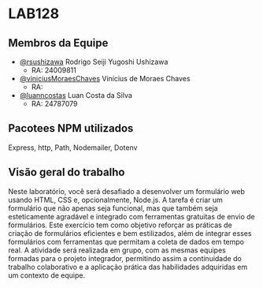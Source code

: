 # LAB128



## Membros da Equipe

- [@rsushizawa](https://github.com/rsushizawa) Rodrigo Seiji Yugoshi Ushizawa
    - RA: 24009811
- [@viniciusMoraesChaves](https://github.com/viniciusMoraesChaves) Vinícius de Moraes Chaves
    - RA: 
- [@luanncostas](https://github.com/luanncostas) Luan Costa da Silva
    - RA: 24787079

## Pacotees NPM utilizados
Express, http, Path, Nodemailer, Dotenv

## Visão geral do trabalho

Neste laboratório, você será desafiado a desenvolver um formulário web usando HTML, CSS e,
opcionalmente, Node.js. A tarefa é criar um formulário que não apenas seja funcional, mas que também seja
esteticamente agradável e integrado com ferramentas gratuitas de envio de formulários. Este exercício tem
como objetivo reforçar as práticas de criação de formulários eficientes e bem estilizados, além de integrar esses
formulários com ferramentas que permitam a coleta de dados em tempo real. A atividade será realizada em
grupo, com as mesmas equipes formadas para o projeto integrador, permitindo assim a continuidade do
trabalho colaborativo e a aplicação prática das habilidades adquiridas em um contexto de equipe.
